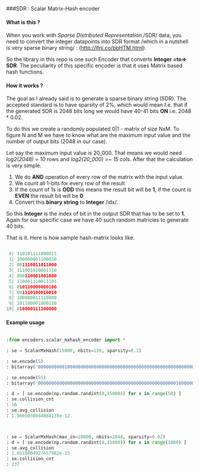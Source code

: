 ###SDR : Scalar Matrix-Hash encoder

#### What is this ?

When you work with *Sparse Distributed Representation* /SDR/ data, you need to convert the integer datapoints
into SDR format /which in a nutshell is very sparse binary string/ : (http://ifni.co/bbHTM.html).

So the library in this repo is one such Encoder that converts **Integer =to=> SDR**.
The peculiarity of this specific encoder is that it uses Matrix based hash functions.

#### How it works ?

The goal as I already said is to generate a sparse binary string (SDR).
The accepted standard is to have sparsity of 2%, which would mean f.e. that if the generated SDR is 
2048 bits long we would have 40-41 bits **ON** i.e. 2048 * 0.02.

To do this we create a randomly populated 0|1 - matrix of size NxM.
To figure N and M we have to know what are the maximum input value and the number of output bits (2048 in our case).

Let say the maximum input value is 20_000.
That means we would need *log2(2048) = 10* rows and *log2(20_000) =~ 15* cols.
After that the calculation is very simple.

1. We do **AND** operation of every row of the matrix with the input value.
2. We count all 1-bits for every row of the result
3. If the count of 1s is **ODD** this means the result bit will be **1**, if the count is **EVEN** the result bit will be **0**
4. Convert this **binary string** to **Integer** /idx/.

So this **Integer** is the index of bit in the output SDR that has to be set to **1**.
Again for our specific case we have 40 such random matricies to generate 40 bits.

That is it. Here is how sample hash-matrix looks like.


```python

 0| 110101111000011
 1| 100000001100010
 2| 001110011011000
 3| 111001010001110
 4| 000110001001000
 5| 110001110011101
 6| 010110000000100
 7| 001110100010010
 8| 100000011110000
 9| 101100001000110
10| 010000111100000

```



#### Example usage

```python

:from encoders.scalar_mxhash_encoder import *

: se = ScalarMxHash(15000, nbits=128, sparsity=0.1)

: se.encode(5)
: bitarray('00000000001000000000000000000000000000000000000000000000000000000000000000000000000000000000000000000001000000000000000000000000')

: se.encode(55)
: bitarray('00000000000000000000000000000000000000000000000000001000000000000000000000000000000000100000000000000000000000000000000000000000')

: d = [ se.encode(np.random.randint(0,15000)) for x in range(50) ]
: se.collision_cnt
: 16
: se.avg_collision
: 1.9865038044884135e-12



: se = ScalarMxHash(max_in=20000, nbits=2048, sparsity=0.02)
: d = [ se.encode(np.random.randint(0,15000)) for x in range(1000) ]
: se.avg_collision
: 1.0110804927657982e-15
: se.collision_cnt
: 337

```